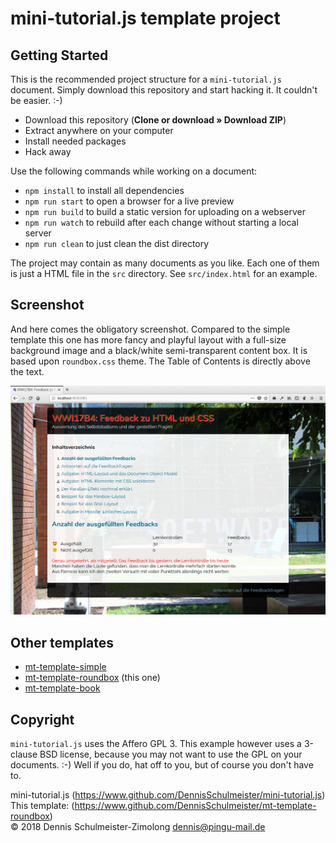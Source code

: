 mini-tutorial.js template project
=================================

Getting Started
---------------

This is the recommended project structure for a `mini-tutorial.js` document.
Simply download this repository and start hacking it. It couldn't be easier. :-)

 * Download this repository (__Clone or download » Download ZIP__)
 * Extract anywhere on your computer
 * Install needed packages
 * Hack away

Use the following commands while working on a document:

 * `npm install` to install all dependencies
 * `npm run start` to open a browser for a live preview
 * `npm run build` to build a static version for uploading on a webserver
 * `npm run watch` to rebuild after each change without starting a local server
 * `npm run clean` to just clean the dist directory

The project may contain as many documents as you like. Each one of them is
just a HTML file in the `src` directory. See `src/index.html` for an example.

Screenshot
----------

And here comes the obligatory screenshot. Compared to the simple template this
one has  more fancy and playful layout with a full-size background image and a
black/white semi-transparent content box. It is based upon `roundbox.css` theme.
The Table of Contents is directly above the text.

![Screenshot](screenshot.png)

Other templates
---------------

 * [mt-template-simple](https://www.github.com/DennisSchulmeister/mt-template-simple)
 * [mt-template-roundbox](https://www.github.com/DennisSchulmeister/mt-template-roundbox) (this one)
 * [mt-template-book](https://www.github.com/DennisSchulmeister/mt-template-book)

Copyright
---------

`mini-tutorial.js` uses the Affero GPL 3. This example however uses a
3-clause BSD license, because you may not want to use the GPL on your documents.
:-) Well if you do, hat off to you, but of course you don't have to.

mini-tutorial.js (https://www.github.com/DennisSchulmeister/mini-tutorial.js) <br/>
This template: (https://www.github.com/DennisSchulmeister/mt-template-roundbox) <br/>
© 2018 Dennis Schulmeister-Zimolong <dennis@pingu-mail.de>
